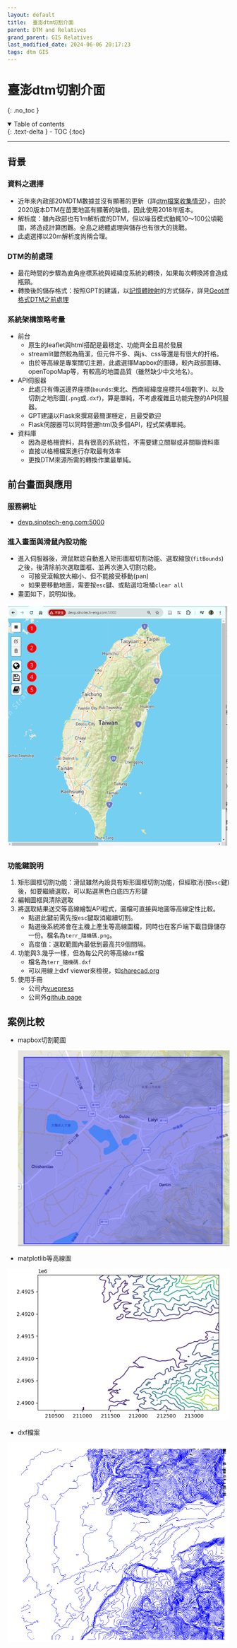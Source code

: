 ```yaml
---
layout: default
title:  臺澎dtm切割介面
parent: DTM and Relatives
grand_parent: GIS Relatives
last_modified_date: 2024-06-06 20:17:23
tags: dtm GIS
---
```


# 臺澎dtm切割介面
{: .no_toc }

<details open markdown="block">
  <summary>
    Table of contents
  </summary>
  {: .text-delta }
- TOC
{:toc}
</details>

---
## 背景

### 資料之選擇

- 近年來內政部20MDTM數據並沒有顯著的更新（詳[dtm檔案收集情況](./dtm_info.md)），由於2020版本DTM在苗栗地區有顯著的缺值，因此使用2018年版本。
- 解析度：雖內政部也有1m解析度的DTM，但以噪音模式動輒10～100公頃範圍，將造成計算困難。全島之總體處理與儲存也有很大的挑戰。
- 此處選擇以20m解析度尚稱合理。

### DTM的前處理

- 最花時間的步驟為直角座標系統與經緯度系統的轉換，如果每次轉換將會造成瓶頸。
- 轉換後的儲存格式：按照GPT的建議，以[記憶體映射](https://numpy.org/doc/stable/reference/generated/numpy.memmap.html)的方式儲存，詳見[Geotiff格式DTM之前處理](./img2mem.md)

### 系統架構策略考量

- 前台
  - 原生的leaflet與html搭配是最穩定、功能齊全且易於發展
  - streamlit雖然較為簡潔，但元件不多、與js、css等還是有很大的扞格。
  - 由於等高線是專案關切主題，此處選擇Mapbox的圖磚，較內政部圖磚、openTopoMap等，有較高的地圖品質（雖然缺少中文地名）。
- API伺服器
  - 此處只有傳送邊界座標(`bounds`:東北、西南經緯度座標共4個數字)、以及切割之地形圖(`.png`或`.dxf`)，算是單純，不考慮複雜且功能完整的API伺服器。
  - GPT建議以Flask來撰寫最簡潔穩定，且最受歡迎
  - Flask伺服器可以同時營運html及多個API，程式架構單純。
- 資料庫
  - 因為是格柵資料，具有很高的系統性，不需要建立關聯或非關聯資料庫
  - 直接以格柵檔案進行存取最有效率
  - 更換DTM來源所需的轉換作業最單純。

## 前台畫面與應用

### 服務網址

- [devp.sinotech-eng.com:5000](http://devp.sinotech-eng.com:5000)

### 進入畫面與滑鼠內設功能

- 進入伺服器後，滑鼠默認自動進入矩形圖框切割功能、選取縮放(`fitBounds`)之後，後清除前次選取圖框、並再次進入切割功能。
  - 可接受滾輪放大縮小、但不能接受移動(pan)
  - 如果要移動地圖，需要按`esc`鍵、或點選垃圾桶`clear all`
- 畫面如下，說明如後。

![](pngs/2024-06-06-17-50-49.png)

### 功能鍵說明

1. 矩形圖框切割功能：滑鼠雖然內設具有矩形圖框切割功能，但經取消(按`esc`鍵)後，如要繼續選取，可以點選黑色白底四方形鍵
2. 編輯圖框與清除選取
3. 將選取結果送交等高線繪製API程式，圖檔可直接與地圖等高線定性比較。
   - 點選此鍵前需先按`esc`鍵取消繼續切割。
   - 點選後系統將會在主機上產生等高線圖檔，同時也在客戶端下載目錄儲存一份。檔名為`terr_隨機碼.png`。
   - 高度值：選取範圍內最低到最高共9個間隔。
4. 功能與3.幾乎一樣，但為每公尺的等高線`dxf`檔
   - 檔名為`terr_隨機碼.dxf`
   - 可以用線上dxf viewer來檢視，如[sharecad.org](https://sharecad.org/)
5. 使用手冊
   - 公司內[vuepress]()
   - 公司外[github page]()

## 案例比較

- mapbox切割範圍

  ![](pngs/2024-06-06-10-27-25.png)

- matplotlib等高線圖

![](pngs/2024-06-06-12-01-09.png)

- dxf檔案

![](pngs/2024-06-06-16-06-34.png)